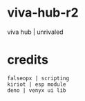 # viva-hub-r2
viva hub | unrivaled 
# credits
```
falseopx | scripting
kiriot | esp module
deno | venyx ui lib
```

